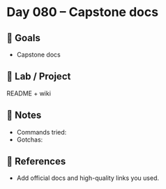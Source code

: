 # Day 080 – Capstone docs

## 🎯 Goals
- Capstone docs

## 🔧 Lab / Project
README + wiki

## 📝 Notes
- Commands tried:
- Gotchas:

## 🔎 References
- Add official docs and high-quality links you used.
